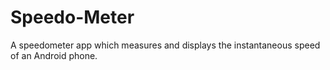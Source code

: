# Speedo-Meter
A speedometer app which measures and displays the instantaneous speed of an Android phone.
